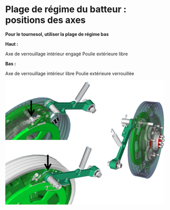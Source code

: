 # Plage de régime du batteur : positions des axes

**Pour le tournesol, utiliser la plage de régime bas**

**Haut :**

Axe de verrouillage intérieur engagé
Poulie extérieure libre

**Bas :**

Axe de verrouillage intérieur libre Poulie extérieure verrouillée

![../images/Capture%20d%E2%80%99%C3%A9cran%202025-04-20%20%C3%A0%2011.50.39.png](../images/Capture%20d%E2%80%99%C3%A9cran%202025-04-20%20%C3%A0%2011.50.39.png)